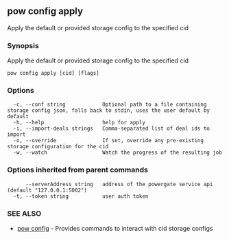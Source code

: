 ## pow config apply

Apply the default or provided storage config to the specified cid

### Synopsis

Apply the default or provided storage config to the specified cid

```
pow config apply [cid] [flags]
```

### Options

```
  -c, --conf string            Optional path to a file containing storage config json, falls back to stdin, uses the user default by default
  -h, --help                   help for apply
  -i, --import-deals strings   Comma-separated list of deal ids to import
  -o, --override               If set, override any pre-existing storage configuration for the cid
  -w, --watch                  Watch the progress of the resulting job
```

### Options inherited from parent commands

```
      --serverAddress string   address of the powergate service api (default "127.0.0.1:5002")
  -t, --token string           user auth token
```

### SEE ALSO

* [pow config](pow_config.md)	 - Provides commands to interact with cid storage configs

